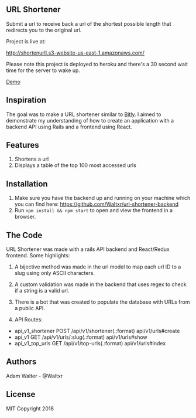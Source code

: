 ## URL Shortener
Submit a url to receive back a url of the shortest possible length that redirects you to the original url.

Project is live at:

<http://shortenurll.s3-website-us-east-1.amazonaws.com/>

Please note this project is deployed to heroku and there's a 30 second wait time for the server to wake up.

[Demo](https://www.youtube.com/watch?v=xfF5XmhlwII&feature=youtu.be)

## Inspiration

The goal was to make a URL shortener similar to [Bitly](https://bitly.com/). I aimed to demonstrate my understanding of how to create an application with a backend API using Rails and a frontend using React.

## Features
1. Shortens a url
2. Displays a table of the top 100 most accessed urls

## Installation
1. Make sure you have the backend up and running on your machine which you can find here: https://github.com/Waltxr/url-shortener-backend
2. Run `npm install && npm start` to open and view the frontend in a browser.

## The Code

URL Shortener was made with a rails API backend and React/Redux frontend. Some highlights:

1. A bijective method was made in the url model to map each url ID to a slug using only ASCII characters.

2. A custom validation was made in the backend that uses regex to check if a string is a valid url.

3. There is a bot that was created to populate the database with URLs from a public API.

4. API Routes:
  - api_v1_shortener POST   /api/v1/shortener(.:format)  api/v1/urls#create
  - api_v1 GET              /api/v1/urls/:slug(.:format) api/v1/urls#show
  - api_v1_top_urls GET     /api/v1/top-urls(.:format)   api/v1/urls#index

## Authors
Adam Walter - @Waltxr

## License
MIT Copyright 2018
